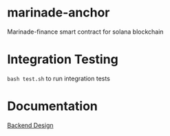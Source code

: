 # marinade-anchor
Marinade-finance smart contract for solana blockchain

# Integration Testing

`bash test.sh` to run integration tests


# Documentation

[Backend Design](Docs/Backend-Design.md)

